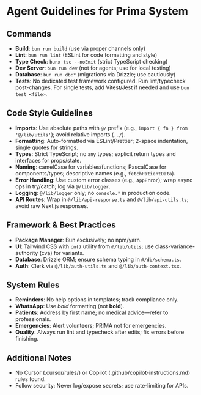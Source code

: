 # Agent Guidelines for Prima System

## Commands
- **Build**: `bun run build` (use via proper channels only)
- **Lint**: `bun run lint` (ESLint for code formatting and style)
- **Type Check**: `bunx tsc --noEmit` (strict TypeScript checking)
- **Dev Server**: `bun run dev` (not for agents; use for local testing)
- **Database**: `bun run db:*` (migrations via Drizzle; use cautiously)
- **Tests**: No dedicated test framework configured. Run lint/typecheck post-changes. For single tests, add Vitest/Jest if needed and use `bun test <file>`.

## Code Style Guidelines
- **Imports**: Use absolute paths with `@/` prefix (e.g., `import { fn } from '@/lib/utils'`); avoid relative imports (`../`).
- **Formatting**: Auto-formatted via ESLint/Prettier; 2-space indentation, single quotes for strings.
- **Types**: Strict TypeScript; no `any` types; explicit return types and interfaces for props/state.
- **Naming**: camelCase for variables/functions; PascalCase for components/types; descriptive names (e.g., `fetchPatientData`).
- **Error Handling**: Use custom error classes (e.g., `AppError`); wrap async ops in try/catch; log via `@/lib/logger`.
- **Logging**: `@/lib/logger` only; no `console.*` in production code.
- **API Routes**: Wrap in `@/lib/api-response.ts` and `@/lib/api-utils.ts`; avoid raw Next.js responses.

## Framework & Best Practices
- **Package Manager**: Bun exclusively; no npm/yarn.
- **UI**: Tailwind CSS with `cn()` utility from `@/lib/utils`; use class-variance-authority (cva) for variants.
- **Database**: Drizzle ORM; ensure schema typing in `@/db/schema.ts`.
- **Auth**: Clerk via `@/lib/auth-utils.ts` and `@/lib/auth-context.tsx`.

## System Rules
- **Reminders**: No help options in templates; track compliance only.
- **WhatsApp**: Use *bold* formatting (not **bold**).
- **Patients**: Address by first name; no medical advice—refer to professionals.
- **Emergencies**: Alert volunteers; PRIMA not for emergencies.
- **Quality**: Always run lint and typecheck after edits; fix errors before finishing.

## Additional Notes
- No Cursor (.cursor/rules/) or Copilot (.github/copilot-instructions.md) rules found.
- Follow security: Never log/expose secrets; use rate-limiting for APIs.
